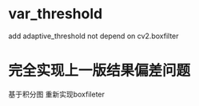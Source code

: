 # var_threshold


add adaptive_threshold not depend on cv2.boxfilter


# 完全实现上一版结果偏差问题


基于积分图 重新实现boxfileter


